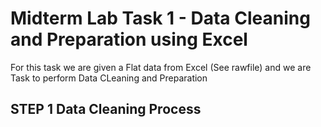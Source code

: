 # Midterm Lab Task 1 - Data Cleaning and Preparation using Excel
 For this task we are given a Flat data from Excel (See rawfile) and we are Task to perform Data CLeaning and Preparation
## STEP 1 Data Cleaning Process 
